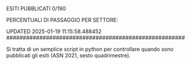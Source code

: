 ESITI PUBBLICATI 0/190 

PERCENTUALI DI PASSAGGIO PER SETTORE:

UPDATED 2025-01-19 11:15:58.488452
###################################################### 

Si tratta di un semplice script in python per controllare quando sono pubblicati gli esiti (ASN 2021, sesto quadrimestre).

